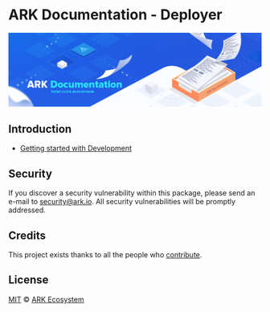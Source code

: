 # ARK Documentation - Deployer

<p align="center">
    <img src="https://github.com/ARKEcosystem/docs-deployer/blob/master/banner.png" />
</p>

## Introduction

- [Getting started with Development](./website/README.md)

## Security

If you discover a security vulnerability within this package, please send an e-mail to security@ark.io. All security vulnerabilities will be promptly addressed.

## Credits

This project exists thanks to all the people who [contribute](../../contributors).

## License

[MIT](LICENSE) © [ARK Ecosystem](https://ark.io)
